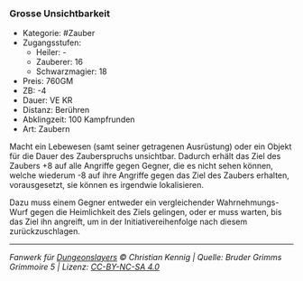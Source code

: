 ### Grosse Unsichtbarkeit

- Kategorie: #Zauber
- Zugangsstufen:
  - Heiler: -
  - Zauberer: 16
  - Schwarzmagier: 18
- Preis: 760GM
- ZB: -4
- Dauer: VE KR
- Distanz: Berühren
- Abklingzeit: 100 Kampfrunden
- Art: Zaubern

Macht ein Lebewesen (samt seiner getragenen Ausrüstung) oder ein Objekt für die Dauer des Zauberspruchs unsichtbar. Dadurch erhält das Ziel des Zaubers +8 auf alle Angriffe gegen Gegner, die es nicht sehen können, welche wiederum -8 auf ihre Angriffe gegen das Ziel des Zaubers erhalten, vorausgesetzt, sie können es irgendwie lokalisieren.

Dazu muss einem Gegner entweder ein vergleichender Wahrnehmungs-Wurf gegen die Heimlichkeit des Ziels gelingen, oder er muss warten, bis das Ziel ihn angreift, um in der Initiativereihenfolge nach diesem zurückzuschlagen.

---

_Fanwerk für [Dungeonslayers](https://www.dungeonslayers.net/) © Christian Kennig | Quelle: Bruder Grimms Grimmoire 5 | Lizenz: [CC-BY-NC-SA 4.0](https://creativecommons.org/licenses/by-nc-sa/4.0/deed.de)_
